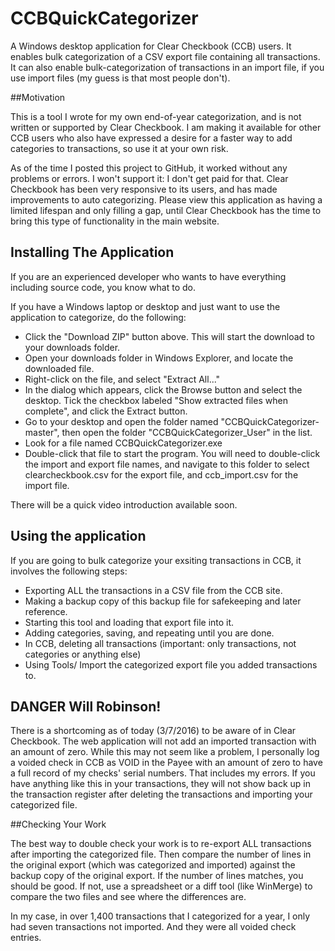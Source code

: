 # CCBQuickCategorizer

A Windows desktop application for Clear Checkbook (CCB) users.  It enables bulk categorization of a CSV export file 
containing all transactions.  It can also enable bulk-categorization of transactions in an import file, if you use 
import files (my guess is that most people don't).

##Motivation

This is a tool I wrote for my own end-of-year categorization, and is not written or supported by Clear Checkbook.
I am making it available for other CCB users who also have expressed a desire for a faster way to add categories to 
transactions, so use it at your own risk.

As of the time I posted this project to GitHub, it worked without any problems or errors.  I won't support it: I 
don't get paid for that.  Clear Checkbook has been very responsive to its users, and has made improvements to auto
categorizing.  Please view this application as having a limited lifespan and only filling a gap, until Clear Checkbook
has the time to bring this type of functionality in the main website.

## Installing The Application
If you are an experienced developer who wants to have everything including source code, you know what to do.

If you have a Windows laptop or desktop and just want to use the application to categorize, do the following:
- Click the "Download ZIP" button above.  This will start the download to your downloads folder.
- Open your downloads folder in Windows Explorer, and locate the downloaded file.
- Right-click on the file, and select "Extract All..."
- In the dialog which appears, click the Browse button and select the desktop.  Tick the checkbox labeled "Show extracted files when complete", and click the Extract button.
- Go to your desktop and open the folder named "CCBQuickCategorizer-master", then open the folder "CCBQuickCategorizer_User" in the list.
- Look for a file named CCBQuickCategorizer.exe
- Double-click that file to start the program.  You will need to double-click the import and export file names, and navigate to this folder to select clearcheckbook.csv for the export file, and ccb_import.csv for the import file.

There will be a quick video introduction available soon.

## Using the application
If you are going to bulk categorize your exsiting transactions in CCB, it involves the following steps:
- Exporting ALL the transactions in a CSV file from the CCB site.
- Making a backup copy of this backup file for safekeeping and later reference.
- Starting this tool and loading that export file into it.
- Adding categories, saving, and repeating until you are done.
- In CCB, deleting all transactions (important: only transactions, not categories or anything else)
- Using Tools/ Import the categorized export file you added transactions to.

## DANGER Will Robinson!
There is a shortcoming as of today (3/7/2016) to be aware of in Clear Checkbook. The web application will not add 
an imported transaction with an amount of zero.  While this may not seem like a problem, I personally log a voided check 
in CCB as VOID in the Payee with an amount of zero to have a full record of my checks' serial numbers.  That includes my errors.
If you have anything like this in your transactions, they will not show back up in the transaction register after deleting 
the transactions and importing your categorized file.

##Checking Your Work

The best way to double check your work is to re-export ALL transactions after importing the categorized file.  Then compare
the number of lines in the original export (which was categorized and imported) against the backup copy of the original export.
If the number of lines matches, you should be good.  If not, use a spreadsheet or a diff tool (like WinMerge) to compare the
two files and see where the differences are.

In my case, in over 1,400 transactions that I categorized for a year, I only had seven transactions not imported.  And they
were all voided check entries.



